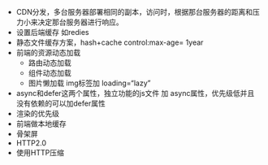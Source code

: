 * CDN分发，多台服务器部署相同的副本，访问时，根据那台服务器的距离和压力小来决定那台服务器进行响应。
* 设置后端缓存 如redies
* 静态文件缓存方案，hash+cache control:max-age= 1year
* 前端的资源动态加载
    - 路由动态加载
    - 组件动态加载
    - 图片懒加载  img标签加 loading=“lazy”
* async和defer这两个属性，独立功能的js文件 加 async属性，优先级低并且没有依赖的可以加defer属性
* 渲染的优先级
* 前端做本地缓存
* 骨架屏
* HTTP2.0
* 使用HTTP压缩